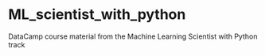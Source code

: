 # ML_scientist_with_python
DataCamp course material from the Machine Learning Scientist with Python track
